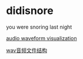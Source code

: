 # didisnore
you were snoring last night


[audio waveform visualization](https://wavesurfer-js.org/)

[wav音频文件结构](
https://blog.csdn.net/ljrsunshine/article/details/89320026?spm=1001.2101.3001.6650.14&utm_medium=distribute.pc_relevant.none-task-blog-2%7Edefault%7EBlogCommendFromBaidu%7ERate-14-89320026-blog-119172001.pc_relevant_aa&depth_1-utm_source=distribute.pc_relevant.none-task-blog-2%7Edefault%7EBlogCommendFromBaidu%7ERate-14-89320026-blog-119172001.pc_relevant_aa&utm_relevant_index=15)
